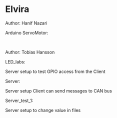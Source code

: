 # Elvira
<p>Author: Hanif Nazari</p>
<p>Arduino ServoMotor:</p>
<br>
<p>Author: Tobias Hansson</p>
<p>LED_labs:</p>
Server setup to test GPIO access from the Client
<br>
<p>Server:</p>
Server setup Client can send messages to CAN bus
<br>
<p>Server_test_1:</p>
Server setup to change value in files
<br>
